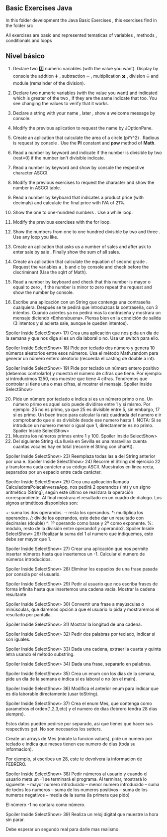 ## Basic Exercises Java

In this folder development the Java Basic Exercises , this exercises find in the folder src

All exercises are basic and represented tematicas of variables , methods , conditionals and loops

## **Nivel básico**

1. Declare two 2️⃣ numeric variables (with the value you want). Display by console the addtion ➕ , subtraction ➖ , multiplication ✖️ , division ➗ and module (remainder of the division).
2. Declare two numeric variables (with the value you want) and indicated which is greater of the two , if they are the same indicate that too. You see changing the values to verify that it works.
3. Declare a string with your name , later , show a welcome message by console.
4. Modify the previous aplication to request the name by JOptionPane.
5. Create an aplication that calculate the area of a circle (pi\*r^2) . Radious is request by console . Use the **PI** constant and **pow** method of **Math**.
6. Read a number by keyword and indicate if the number is divisible by two (rest=0) if the number isn't divisible indicate.
7. Read a number by keyword and show by console the respective character ASCCI.
8. Modify the previous exercises to request the character and show the number in ASCCI table.
9. Read a number by keyboard that indicates a product price (with decimals) and calculate the final price with IVA of 21%.
10. Show the one to one-hundred numbers . Use a while loop.
11. Modify the previous exercises with the for loop.
12. Show the numbers from one to one hundred divisible by two and three . Use any loop you like.
13. Create an aplication that asks us a number of sales and after ask to enter sale by sale . Finally show the sum of all sales.
14. Create an aplication that calculate the equation of second grade . Request the variables a , b and c by console and check before the discriminant (Use the sqlrt of Math).
15. Read a number by keyboard and check that this number is mayor o equal to zero , if the number is minor to zero repeat the request and show the number by console.


16. Escribe una aplicación con un String que contenga una contraseña cualquiera. Después se te pedirá que introduzcas la contraseña, con 3 intentos. Cuando aciertes ya no pedirá mas la contraseña y mostrara un mensaje diciendo «Enhorabuena». Piensa bien en la condición de salida (3 intentos y si acierta sale, aunque le queden intentos).

Spoiler Inside SelectShow> 17) Crea una aplicación que nos pida un día de la semana y que nos diga si es un dia laboral o no. Usa un switch para ello.

Spoiler Inside SelectShow> 18) Pide por teclado dos número y genera 10 números aleatorios entre esos números. Usa el método Math.random para generar un número entero aleatorio (recuerda el casting de double a int).

Spoiler Inside SelectShow> 19) Pide por teclado un número entero positivo (debemos controlarlo) y muestra el número de cifras que tiene. Por ejemplo: si introducimos 1250, nos muestre que tiene 4 cifras. Tendremos que controlar si tiene una o mas cifras, al mostrar el mensaje.
Spoiler Inside SelectShow>

20. Pide un número por teclado e indica si es un número primo o no. Un número primo es aquel solo puede dividirse entre 1 y si mismo. Por ejemplo: 25 no es primo, ya que 25 es divisible entre 5, sin embargo, 17 si es primo.
    Un buen truco para calcular la raíz cuadrada del numero e ir comprobando que si es divisible desde ese numero hasta 1.
    NOTA: Si se introduce un numero menor o igual que 1, directamente es no primo.
    Spoiler Inside SelectShow>
21. Muestra los números primos entre 1 y 100.
    Spoiler Inside SelectShow>
22. Del siguiente String «La lluvia en Sevilla es una maravilla» cuenta cuantas vocales hay en total (recorre el String con charAt).

Spoiler Inside SelectShow> 23) Reemplaza todas las a del String anterior por una e.
Spoiler Inside SelectShow> 24) Recorre el String del ejercicio 22 y transforma cada carácter a su código ASCII. Muestralos en linea recta, separados por un espacio entre cada carácter.

Spoiler Inside SelectShow> 25) Crea una aplicación llamada CalculadoraPolacaInversaApp, nos pedirá 2 operandos (int) y un signo aritmético (String), según este último se realizara la operación correspondiente. Al final mostrara el resultado en un cuadro de dialogo.
Los signos aritméticos disponibles son:

+: suma los dos operandos.
-: resta los operandos.
\*: multiplica los operandos.
/: divide los operandos, este debe dar un resultado con decimales (double)
^: 1º operando como base y 2º como exponente.
%: módulo, resto de la división entre operando1 y operando2.
Spoiler Inside SelectShow> 26) Realizar la suma del 1 al numero que indiquemos, este debe ser mayor que 1.

Spoiler Inside SelectShow> 27) Crear una aplicación que nos permite insertar números hasta que insertemos un -1. Calcular el numero de números introducidos.

Spoiler Inside SelectShow> 28) Eliminar los espacios de una frase pasada por consola por el usuario.

Spoiler Inside SelectShow> 29) Pedir al usuario que nos escriba frases de forma infinita hasta que insertemos una cadena vacia. Mostrar la cadena resultante

Spoiler Inside SelectShow> 30) Convertir una frase a mayúsculas o minúsculas, que daremos opción a que el usuario lo pida y mostraremos el resultado por pantalla.

Spoiler Inside SelectShow> 31) Mostrar la longitud de una cadena.

Spoiler Inside SelectShow> 32) Pedir dos palabras por teclado, indicar si son iguales.

Spoiler Inside SelectShow> 33) Dada una cadena, extraer la cuarta y quinta letra usando el método substring.

Spoiler Inside SelectShow> 34) Dada una frase, separarlo en palabras.

Spoiler Inside SelectShow> 35) Crea un enum con los días de la semana, pide un día de la semana e indica si es laboral o no (en el main).

Spoiler Inside SelectShow> 36) Modifica el anterior enum para indicar que es día laborable directamente (usar toString).

Spoiler Inside SelectShow> 37) Crea el enum Mes, que contenga como parametros el orden(1,2,3,etc) y el numero de dias (febrero tendra 28 dias siempre).

Estos datos pueden pedirse por separado, asi que tienes que hacer sus respectivos get. No son necesarios los setters.

Create un arrays de Mes (mirate la funcion values), pide un numero por teclado e indica que meses tienen ese numero de dias (toda su informacion).

Por ejemplo, si escribes un 28, este te devolvera la informacion de FEBRERO.

Spoiler Inside SelectShow> 38) Pedir números al usuario y cuando el usuario meta un -1 se terminará el programa.
Al terminar, mostrará lo siguiente:
– mayor numero introducido
– menor numero introducido
– suma de todos los numeros
– suma de los numeros positivos
– suma de los numeros negativos
– media de la suma (la primera que pido)

El número -1 no contara como número.

Spoiler Inside SelectShow> 39) Realiza un reloj digital que muestre la hora sin parar.

Debe esperar un segundo real para darle mas realismo.
